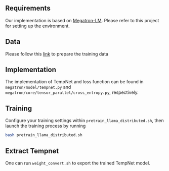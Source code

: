 ## Requirements
Our implementation is based on [Megatron-LM](https://github.com/NVIDIA/Megatron-LM). Please refer to this project for setting up the environment.

## Data
Please follow this [link](https://github.com/NVIDIA/Megatron-LM?tab=readme-ov-file#data-preprocessing) to prepare the training data

## Implementation
The implementation of TempNet and loss function can be found in `megatron/model/tempnet.py` and `megatron/core/tensor_parallel/cross_entropy.py`, respectively.

## Training
Configure your training settings within `pretrain_llama_distributed.sh`, then launch the training process by running 
```bash
bash pretrain_llama_distributed.sh
```


## Extract Tempnet
One can run `weight_convert.sh` to export the trained TempNet model.
